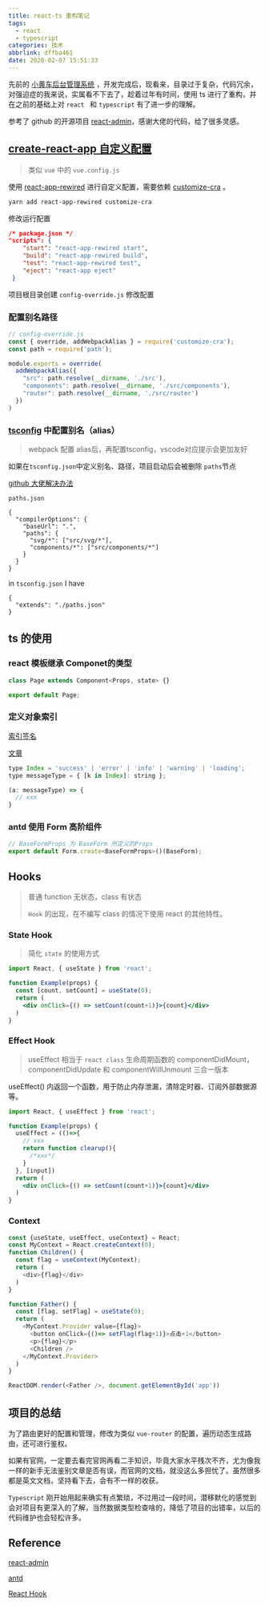```yaml
---
title: react-ts 重构笔记
tags:
  - react
  - typescript
categories: 技术
abbrlink: dffba461
date: 2020-02-07 15:51:33
---
```


先前的 [小黄车后台管理系统](https://github.com/popring/ofo-ms/tree/ofo-ms-js) ，开发完成后，现看来，目录过于复杂，代码冗余，对强迫症的我来说，实属看不下去了，趁着过年有时间，使用 ts 进行了重构，并在之前的基础上对 `react ` 和 `typescript` 有了进一步的理解。

参考了 github 的开源项目 [react-admin](https://github.com/yezihaohao/react-admin)，感谢大佬的代码，给了很多灵感。

<!-- more -->

## [create-react-app 自定义配置]([https://ant.design/docs/react/use-with-create-react-app-cn#%E9%AB%98%E7%BA%A7%E9%85%8D%E7%BD%AE](https://ant.design/docs/react/use-with-create-react-app-cn#高级配置))

> 类似 `vue` 中的 `vue.config.js`

使用 [react-app-rewired](https://github.com/timarney/react-app-rewired) 进行自定义配置，需要依赖  [customize-cra](https://github.com/arackaf/customize-cra) 。

```bash
yarn add react-app-rewired customize-cra
```

修改运行配置

```json
/* package.json */
"scripts": {
    "start": "react-app-rewired start",
    "build": "react-app-rewired build",
    "test": "react-app-rewired test",
    "eject": "react-app eject"
 }
```

项目根目录创建 `config-override.js` 修改配置

### 配置别名路径

```js
// config-override.js
const { override, addWebpackAlias } = require('customize-cra');
const path = require('path');

module.exports = override(
  addWebpackAlias({
    "src": path.resolve(__dirname, './src'),
    "components": path.resolve(__dirname, './src/components'),
    "router": path.resolve(__dirname, './src/router')
  })
)
```

### [tsconfig](https://www.typescriptlang.org/docs/handbook/tsconfig-json.html) 中配置别名（alias）

> webpack 配置 alias后，再配置tsconfig，vscode对应提示会更加友好

如果在`tsconfig.json`中定义别名、路径，项目启动后会被删除 `paths`节点

[github 大佬解决办法](https://github.com/facebook/create-react-app/issues/5645#issuecomment-436613740)

`paths.json`

```
{
  "compilerOptions": {
    "baseUrl": ".",
    "paths": {
      "svg/*": ["src/svg/*"],
      "components/*": ["src/components/*"]
    }
  }
}
```

in `tsconfig.json` I have

```
{
  "extends": "./paths.json"
}
```

## ts 的使用

### react 模板继承  Componet的类型

```js
class Page extends Component<Props, state> {}

export default Page;
```

### 定义对象索引

[索引签名](https://jkchao.github.io/typescript-book-chinese/typings/indexSignatures.html#%E7%B4%A2%E5%BC%95%E7%AD%BE%E5%90%8D)

[文章](https://jkchao.github.io/typescript-book-chinese/typings/indexSignatures.html#%E4%BD%BF%E7%94%A8%E4%B8%80%E7%BB%84%E6%9C%89%E9%99%90%E7%9A%84%E5%AD%97%E7%AC%A6%E4%B8%B2%E5%AD%97%E9%9D%A2%E9%87%8F)

```js
type Index = 'success' | 'error' | 'info' | 'warning' | 'loading';
type messageType = { [k in Index]: string };

(a: messageType) => {
  // xxx
}
```

### antd 使用 Form 高阶组件

```js
// BaseFormProps 为 BaseForm 所定义的Props
export default Form.create<BaseFormProps>()(BaseForm);
```

## Hooks

> 普通  function 无状态，class 有状态
>
> `Hook` 的出现，在不编写 class 的情况下使用 react 的其他特性。

### State Hook

> 简化 `state` 的使用方式

```jsx
import React, { useState } from 'react';

function Example(props) {
  const [count, setCount] = useState(0);
  return (
  	<div onClick={() => setCount(count+1)}>{count}</div>
  )
}
```

### Effect Hook

> useEffect 相当于 `react class` 生命周期函数的  componentDidMount，componentDidUpdate 和 componentWillUnmount  三合一版本

useEffect() 内返回一个函数，用于防止内存泄漏，清除定时器、订阅外部数据源等。

```jsx
import React, { useEffect } from 'react';

function Example(props) {
  useEffect = (()=>{
    // xxx
    return function clearup(){ 
      /*xxx*/ 
    }
  }, [input])
  return (
  	<div onClick={() => setCount(count+1)}>{count}</div>
  )
}
```

### Context

```js
const {useState, useEffect, useContext} = React;
const MyContext = React.createContext(0);
function Children() {
  const flag = useContext(MyContext);
  return (
    <div>{flag}</div>
  )
}

function Father() {
  const [flag, setFlag] = useState(0);
  return (
    <MyContext.Provider value={flag}>
      <button onClick={()=> setFlag(flag+1)}>点击+1</button>
      <p>{flag}</p>
      <Children />
    </MyContext.Provider>
  )
}

ReactDOM.render(<Father />, document.getElementById('app'))
```

## 项目的总结

为了路由更好的配置和管理，修改为类似 `vue-router` 的配置，遍历动态生成路由，还可进行鉴权。

如果有官网，一定要去看完官网再看二手知识，毕竟大家水平残次不齐，尤为像我一样的新手无法鉴别文章是否有误，而官网的文档，就没这么多担忧了。虽然很多都是英文文档，坚持看下去，会有不一样的收获。

`Typescript` 刚开始用起来确实有点繁琐，不过用过一段时间，潜移默化的感觉到会对项目有更深入的了解，当然数据类型检查啥的，降低了项目的出错率，以后的代码维护也会轻松许多。

## Reference

 [react-admin](https://github.com/yezihaohao/react-admin)

[antd](https://ant.design/docs/react/use-with-create-react-app-cn)

[React Hook](https://zh-hans.reactjs.org/docs/hooks-intro.html)

